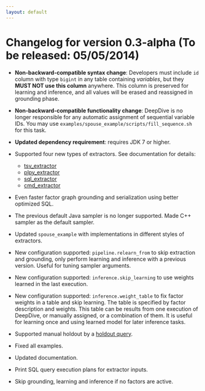 ```yaml
---
layout: default
---
```


# Changelog for version 0.3-alpha (To be released: 05/05/2014)

- **Non-backward-compatible syntax change**: Developers must include `id` column with type `bigint` in any table containing *variables*, but they **MUST NOT use this column** anywhere. This column is preserved for learning and inference, and all values will be erased and reassigned in grounding phase.

- **Non-backward-compatible functionality change**: DeepDive is no longer responsible for any automatic assignment of sequential variable IDs. You may use `examples/spouse_example/scripts/fill_sequence.sh` for this task.

- **Updated dependency requirement**: requires JDK 7 or higher. 

- Supported four new types of extractors. See documentation for details:
  - [tsv_extractor](/doc/extractors.html#tsv_extractor)
  - [plpy_extractor](/doc/extractors.html#plpy_extractor)
  - [sql_extractor](/doc/extractors.html#sql_extractor)
  - [cmd_extractor](/doc/extractors.html#cmd_extractor)

- Even faster factor graph grounding and serialization using better optimized SQL.

- The previous default Java sampler is no longer supported. Made C++ sampler as the default sampler. 

- Updated `spouse_example` with implementations in different styles of extractors.

- New configuration supported: `pipeline.relearn_from` to skip extraction and grounding, only perform learning and inference with a previous version. Useful for tuning sampler arguments.

- New configuration supported: `inference.skip_learning` to use weights learned in the last execution.

- New configuration supported: `inference.weight_table` to fix factor weights in a table and skip learning. The table is specified by factor description and weights. This table can be results from one execution of DeepDive, or manually assigned, or a combination of them. It is useful for learning once and using learned model for later inference tasks.

- Supported manual holdout by a [holdout query](/doc/calibration.html#custom_holdout).

- Fixed all examples.
- Updated documentation.
- Print SQL query execution plans for extractor inputs.
- Skip grounding, learning and inference if no factors are active.
